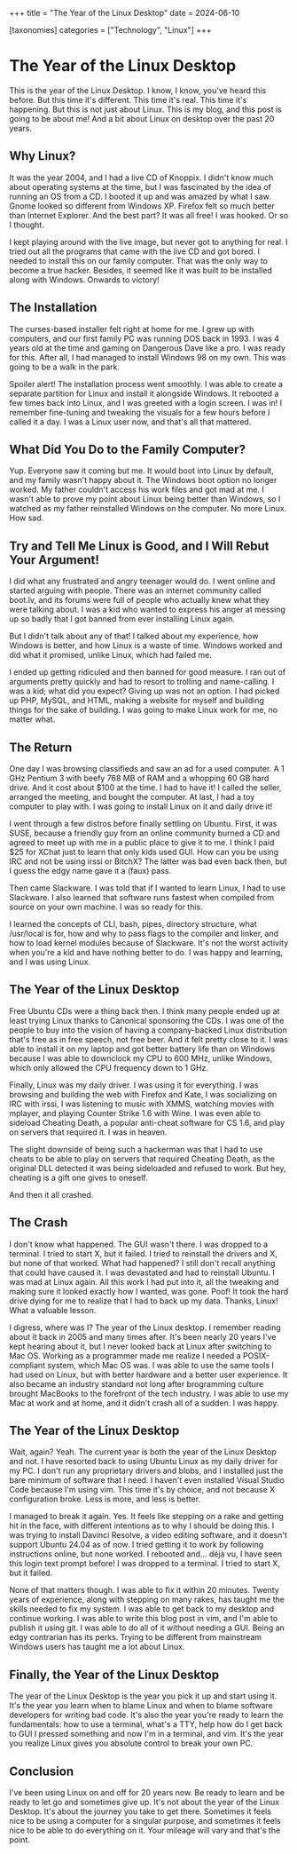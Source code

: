 +++
title = "The Year of the Linux Desktop"
date = 2024-06-10

[taxonomies]
categories = ["Technology", "Linux"]
+++

# The Year of the Linux Desktop

This is the year of the Linux Desktop. I know, I know, you've heard this before. But this time it's different. This time it's real. This time it's happening. But this is not just about Linux. This is my blog, and this post is going to be about me! And a bit about Linux on desktop over the past 20 years.
<!-- more -->

## Why Linux?

It was the year 2004, and I had a live CD of Knoppix. I didn't know much about operating systems at the time, but I was fascinated by the idea of running an OS from a CD. I booted it up and was amazed by what I saw. Gnome looked so different from Windows XP. Firefox felt so much better than Internet Explorer. And the best part? It was all free! I was hooked. Or so I thought.

I kept playing around with the live image, but never got to anything for real. I tried out all the programs that came with the live CD and got bored. I needed to install this on our family computer. That was the only way to become a true hacker. Besides, it seemed like it was built to be installed along with Windows. Onwards to victory!

## The Installation

The curses-based installer felt right at home for me. I grew up with computers, and our first family PC was running DOS back in 1993. I was 4 years old at the time and gaming on Dangerous Dave like a pro. I was ready for this. After all, I had managed to install Windows 98 on my own. This was going to be a walk in the park.

Spoiler alert! The installation process went smoothly. I was able to create a separate partition for Linux and install it alongside Windows. It rebooted a few times back into Linux, and I was greeted with a login screen. I was in! I remember fine-tuning and tweaking the visuals for a few hours before I called it a day. I was a Linux user now, and that's all that mattered.

## What Did You Do to the Family Computer?

Yup. Everyone saw it coming but me. It would boot into Linux by default, and my family wasn't happy about it. The Windows boot option no longer worked. My father couldn't access his work files and got mad at me. I wasn't able to prove my point about Linux being better than Windows, so I watched as my father reinstalled Windows on the computer. No more Linux. How sad.

## Try and Tell Me Linux is Good, and I Will Rebut Your Argument!

I did what any frustrated and angry teenager would do. I went online and started arguing with people. There was an internet community called boot.lv, and its forums were full of people who actually knew what they were talking about. I was a kid who wanted to express his anger at messing up so badly that I got banned from ever installing Linux again.

But I didn't talk about any of that! I talked about my experience, how Windows is better, and how Linux is a waste of time. Windows worked and did what it promised, unlike Linux, which had failed me.

I ended up getting ridiculed and then banned for good measure. I ran out of arguments pretty quickly and had to resort to trolling and name-calling. I was a kid; what did you expect? Giving up was not an option. I had picked up PHP, MySQL, and HTML, making a website for myself and building things for the sake of building. I was going to make Linux work for me, no matter what.

## The Return

One day I was browsing classifieds and saw an ad for a used computer. A 1 GHz Pentium 3 with beefy 768 MB of RAM and a whopping 60 GB hard drive. And it cost about $100 at the time. I had to have it! I called the seller, arranged the meeting, and bought the computer. At last, I had a toy computer to play with. I was going to install Linux on it and daily drive it!

I went through a few distros before finally settling on Ubuntu. First, it was SUSE, because a friendly guy from an online community burned a CD and agreed to meet up with me in a public place to give it to me. I think I paid $25 for XChat just to learn that only kids used GUI. How can you be using IRC and not be using irssi or BitchX? The latter was bad even back then, but I guess the edgy name gave it a (faux) pass.

Then came Slackware. I was told that if I wanted to learn Linux, I had to use Slackware. I also learned that software runs fastest when compiled from source on your own machine. I was so ready for this.

I learned the concepts of CLI, bash, pipes, directory structure, what /usr/local is for, how and why to pass flags to the compiler and linker, and how to load kernel modules because of Slackware. It's not the worst activity when you're a kid and have nothing better to do. I was happy and learning, and I was using Linux.

## The Year of the Linux Desktop

Free Ubuntu CDs were a thing back then. I think many people ended up at least trying Linux thanks to Canonical sponsoring the CDs. I was one of the people to buy into the vision of having a company-backed Linux distribution that's free as in free speech, not free beer. And it felt pretty close to it. I was able to install it on my laptop and got better battery life than on Windows because I was able to downclock my CPU to 600 MHz, unlike Windows, which only allowed the CPU frequency down to 1 GHz.

Finally, Linux was my daily driver. I was using it for everything. I was browsing and building the web with Firefox and Kate, I was socializing on IRC with irssi, I was listening to music with XMMS, watching movies with mplayer, and playing Counter Strike 1.6 with Wine. I was even able to sideload Cheating Death, a popular anti-cheat software for CS 1.6, and play on servers that required it. I was in heaven.

The slight downside of being such a hackerman was that I had to use cheats to be able to play on servers that required Cheating Death, as the original DLL detected it was being sideloaded and refused to work. But hey, cheating is a gift one gives to oneself.

And then it all crashed.

## The Crash

I don't know what happened. The GUI wasn't there. I was dropped to a terminal. I tried to start X, but it failed. I tried to reinstall the drivers and X, but none of that worked. What had happened? I still don't recall anything that could have caused it. I was devastated and had to reinstall Ubuntu. I was mad at Linux again. All this work I had put into it, all the tweaking and making sure it looked exactly how I wanted, was gone. Poof! It took the hard drive dying for me to realize that I had to back up my data. Thanks, Linux! What a valuable lesson.

I digress, where was I? The year of the Linux desktop. I remember reading about it back in 2005 and many times after. It's been nearly 20 years I've kept hearing about it, but I never looked back at Linux after switching to Mac OS. Working as a programmer made me realize I needed a POSIX-compliant system, which Mac OS was. I was able to use the same tools I had used on Linux, but with better hardware and a better user experience. It also became an industry standard not long after brogramming culture brought MacBooks to the forefront of the tech industry. I was able to use my Mac at work and at home, and it didn't crash all of a sudden. I was happy.

## The Year of the Linux Desktop

Wait, again? Yeah. The current year is both the year of the Linux Desktop and not. I have resorted back to using Ubuntu Linux as my daily driver for my PC. I don't run any proprietary drivers and blobs, and I installed just the bare minimum of software that I need. I haven't even installed Visual Studio Code because I'm using vim. This time it's by choice, and not because X configuration broke. Less is more, and less is better.

I managed to break it again. Yes. It feels like stepping on a rake and getting hit in the face, with different intentions as to why I should be doing this. I was trying to install Davinci Resolve, a video editing software, and it doesn't support Ubuntu 24.04 as of now. I tried getting it to work by following instructions online, but none worked. I rebooted and... déjà vu, I have seen this login text prompt before! I was dropped to a terminal. I tried to start X, but it failed.

None of that matters though. I was able to fix it within 20 minutes. Twenty years of experience, along with stepping on many rakes, has taught me the skills needed to fix my system. I was able to get back to my desktop and continue working. I was able to write this blog post in vim, and I'm able to publish it using git. I was able to do all of it without needing a GUI. Being an edgy contrarian has its perks. Trying to be different from mainstream Windows users has taught me a lot about Linux.

## Finally, the Year of the Linux Desktop

The year of the Linux Desktop is the year you pick it up and start using it. It's the year you learn when to blame Linux and when to blame software developers for writing bad code. It's also the year you're ready to learn the fundamentals: how to use a terminal, what's a TTY, help how do I get back to GUI I pressed something and now I'm in a terminal, and vim. It's the year you realize Linux gives you absolute control to break your own PC.

## Conclusion

I've been using Linux on and off for 20 years now. Be ready to learn and be ready to let go and sometimes give up. It's not about the year of the Linux Desktop. It's about the journey you take to get there. Sometimes it feels nice to be using a computer for a singular purpose, and sometimes it feels nice to be able to do everything on it. Your mileage will vary and that's the point.
